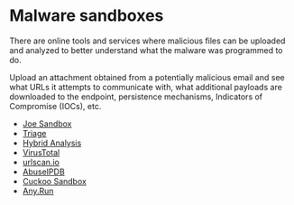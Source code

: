 # Malware sandboxes

There are online tools and services where malicious files can be uploaded and analyzed to better understand what the 
malware was programmed to do.

Upload an attachment obtained from a potentially malicious email and see what URLs it attempts to communicate with, 
what additional payloads are downloaded to the endpoint, persistence mechanisms, Indicators of Compromise (IOCs), etc.

* [Joe Sandbox](https://www.joesecurity.org/)
* [Triage](https://tria.ge/)
* [Hybrid Analysis](https://www.hybrid-analysis.com/)
* [VirusTotal](https://www.virustotal.com/gui/)
* [urlscan.io](https://urlscan.io/)
* [AbuseIPDB](https://www.abuseipdb.com/)
* [Cuckoo Sandbox](https://cuckoosandbox.org/)
* [Any.Run](https://any.run/)
